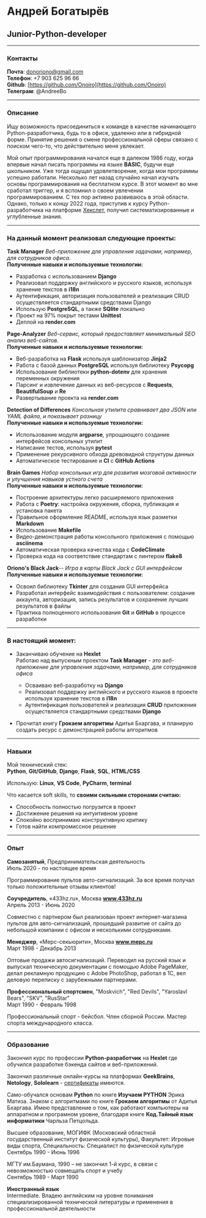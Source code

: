 # **Андрей Богатырёв**

## **Junior-Python-developer**  
---
### **Контакты**

**Почта**: donoriono@gmail.com  
**Телефон**: +7 903 625 96 66  
**Github**: [https://github.com/Onoiro](https://github.com/Onoiro)  
**Телеграм**: @AndreeBo    

---
### **Описание**    

Ищу возможность присоединиться к команде в качестве начинающего Python-разработчика, будь то в офисе, удаленно или в гибридной форме. Принятие решения о смене профессиональной сферы связано с поиском чего-то, что действительно меня увлекает.  

Мой опыт программирования начался еще в далеком 1986 году, когда впервые начал писать программы на языке **BASIC**, будучи еще школьником. Уже тогда ощущал удовлетворение, когда мои программы успешно работали. Несколько лет назад случайно начал изучать основы программирования на бесплатном курсе. В этот момент во мне сработал триггер, и я вспомнил о своем увлечении программированием. С тех пор активно развиваюсь в этой области. Однако, только к концу 2022 года, приступив к курсу Python-разработчика на платформе [Хекслет](https://ru.hexlet.io/), получил систематизированные и углубленные знания.

---
### **На данный момент реализовал следующие проекты**:

**Task Manager**
*Веб-приложение для управления задачами, например, для сотрудников офиса.*  
**Полученные навыки и используемые технологии:**
- Разработка с использованием **Django**
- Реализовал поддержку английского и русского языков, используя хранение текстов в **i18n**
- Аутентификация, авторизация пользователей и реализация CRUD осуществляется стандартными средствами Django
- Использую **PostgreSQL**, а также **SQlite** локально
- Проект на 97% покрыт тестами **Unittest**
- Деплой на **render.com**

**Page-Analyzer** 
*Веб-сервис, который предоставляет минимальный SEO анализ веб-сайтов.*  
**Полученные навыки и используемые технологии:**
- Веб-разработка на **Flask** используя шаблонизатор **Jinja2**
- Работа с базой данных **PostgreSQL** используя библиотеку **Psycopg**
- Использование библиотеки **python-dotenv** для хранения переменных окружения
- Парсинг и извлечение данных из веб-ресурсов с **Requests**, **BeautifulSoup** и **Re**
- Развертывание проекта на **render.com**

**Detection of Differences**
*Консольная утилита сравнивает два JSON или YAML файла, и показывает разницу*  
**Полученные навыки и используемые технологии:**
- Использование модуля **argparse**, упрощающего создание интерфейсов консольных утилит
- Написание тестов, используя **pytest**
- Применение рекурсивного обхода древовидной структуры данных
- Автоматическое тестирование и **CI** с **GitHub Actions**

**Brain Games**
*Набор консольных игр для развития мозговой активности и улучшения навыков устного счета*  
**Полученные навыки и используемые технологии:**
- Построение архитектуры легко расширяемого приложения
- Работа с **Poetry**: настройка окружения, сборка, публикация и установка пакета
- Правильное оформление README, используя язык разметки **Markdown**
- Использование **Makefile** 
- Видео-демонстрация работы консольного приложения с помощью **asciinema**
- Автоматическая проверка качества кода с **CodeClimate**
- Проверка кода на соответствие стандартам с линтером **flake8**

**Oriono's Black Jack**--
*Игра в карты Black Jack с GUI интерфейсом*  
**Полученные навыки и используемые технологии:**
- Освоил библиотеку **Tkinter** для создания GUI интерфейса
- Разработал интерфейс взаимодействия с пользователем: создание аккаунта, авторизация, запись результатов и сохранение лучших результатов в файлы
- Практика полноценного использования **Git** и **GitHub** в процессе разработки
---

### **В настоящий момент:**  
- Заканчиваю обучение на **Hexlet**  
Работаю над выпускным проектом **Task Manager** - *это веб-приложение для управления задачами, например, для сотрудников офиса*  
    - Осваиваю веб-разработку на **Django**
    - Реализовал поддержку английского и русского языков в проекте используя хранение текстов в **i18n**
    - Аутентификация пользователей и реализация **CRUD** приложения осуществляется стандартными средствами **Django** 

- Прочитал книгу **Грокаем алгоритмы** Адитья Бхаргава, и планирую создать ресурс с демонстрацией работы алгоритмов
---

### **Навыки**

Мой технический стек:  
**Python**, **Git/GitHub**,  **Django**, **Flask**, **SQL**, **HTML/CSS**

Использую: **Linux**, **VS Code**, **PyCharm**, **terminal**

Что касается soft skills, то **своими сильными сторонами считаю:**

- Способность полностью погрузится в проект
- Достижение решения на интуитивном уровне
- Спокойно воспринимаю конструктивную критику
- Готов найти компромиссное решение
---

### **Опыт**  

**Самозанятый**, Предпринимательская деятельность  
Июль 2020 - по настоящее время

Программирование пультов авто-сигнализаций. За все время получал только положительные отзывы клиентов!

**Соучредитель**, «433hz.ru», Москва **www.433hz.ru**    
Апрель 2013 - Июнь 2020

Совместно с партнером был реализован проект интернет-магазина пультов для авто-сигнализаций, прошедший развитие от сайта до небольшой компании с офисом и несколькими сотрудниками.

**Менеджер**, «Мерс-секьюрити», Москва **www.mepc.ru**    
Март 1998 - Декабрь 2013

Оптовые продажи автосигнализаций.
Переводил на русский язык и выпускал техническую документации с помощью Adobe PageMaker, делал рекламную продукцию с Adobe PhotoShop, работал в 1С, вел деловую переписку с зарубежными партнерами.

**Профессиональный спортсмен**, "Moskvich", "Red Devils", "Yaroslavl Bears", "SKV", "RusStar"  
Март 1990 - Февраль 1998

Профессиональный спорт - бейсбол. Член сборной России. Мастер спорта международного класса.  

---
### **Образование**

Закончил курс по профессии **Python-разработчик** на **Hexlet** где обучился разработке бэкенда сайтов и веб-приложений.

Закончил различные онлайн-курсы на платформах **GeekBrains**, **Netology**, **Sololearn** - [сертификаты](https://github.com/Onoiro/Certificates) имеются.

Само-обучался основам **Python** по книге **Изучаем PYTHON** Эрика Матиза. Знаком с алгоритмами по книге **Грокаем алгоритмы** от Адитья Бхаргава. Имею представление о том, как работают компьютеры на аппаратном и програмном уровне, благодаря книге **Код.Тайный язык информатики** Чарльза Петцольда.

Высшее образование, МОГИФК (Московский областной государственный институт физической культуры), Факультет: Игровые виды спорта, Специальность: Специалист по физической культуре  
Сентябрь 1990 - Июнь 1996

МГТУ им.Баумана, 1990 – не закончил 1-й курс, в связи с невозможностью совмещать спорт и учебу  
Сентябрь 1989 - Март 1990

**Иностранный язык**  
Intermediate. Владею английским на уровне понимания специализированной технической литературы и применения в профессиональной деятельности